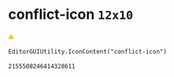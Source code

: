 # conflict-icon `12x10`
<img src="/img/conflict-icon.png" width=12 height=10>

``` CSharp
EditorGUIUtility.IconContent("conflict-icon")
```
```
2155508246414328611
```
